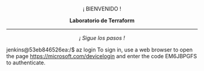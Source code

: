 <p align="center">¡ BIENVENIDO !</p>
<p align="center"><b>Laboratorio de Terraform</b></p>
<hr>
<p align="center"><i>¡ Sigue los pasos !</i></p>

jenkins@53eb846526ea:/$ az login
To sign in, use a web browser to open the page https://microsoft.com/devicelogin and enter the code EM6JBPGFS to authenticate.

